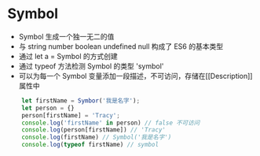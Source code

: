 # Symbol

- Symbol 生成一个独一无二的值
- 与 string number boolean undefined null 构成了 ES6 的基本类型
- 通过 let a = Symbol 的方式创建
- 通过 typeof 方法检测 Symbol 的类型 'symbol'
- 可以为每一个 Symbol 变量添加一段描述，不可访问，存储在[[Description]]属性中
``` javascript
    let firstName = Symbor('我是名字');
    let person = {}
    person[firstName] = 'Tracy';
    console.log('firstName' in person) // false 不可访问
    console.log(person[firstName]) // 'Tracy'
    console.log(firstName) // Symbol('我是名字')
    console.log(typeof firstName) // symbol
```